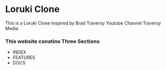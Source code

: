 # Loruki Clone
This is a Loruki Clone Inspired by Brad Traversy Youtube Channel Traversy Media

### This website conatins Three Sections
* INDEX
* FEATURES
* DOCS